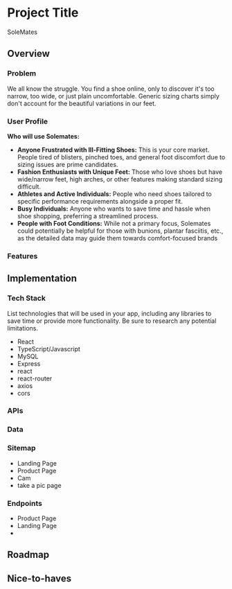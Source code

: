
# Project Title

SoleMates

## Overview



### Problem

We all know the struggle. You find a shoe online, only to discover it's too narrow, too wide, or just
plain uncomfortable. Generic sizing charts simply don't account for the beautiful variations in our
feet.

### User Profile


**Who will use Solemates:**

-   **Anyone Frustrated with Ill-Fitting Shoes:**  This is your core market. People tired of blisters, pinched toes, and general foot discomfort due to sizing issues are prime candidates.
-   **Fashion Enthusiasts with Unique Feet:**  Those who love shoes but have wide/narrow feet, high arches, or other features making standard sizing difficult.
-   **Athletes and Active Individuals:**  People who need shoes tailored to specific performance requirements alongside a proper fit.
-   **Busy Individuals:**  Anyone who wants to save time and hassle when shoe shopping, preferring a streamlined process.
-   **People with Foot Conditions:**  While not a primary focus, Solemates could potentially be helpful for those with bunions, plantar fasciitis, etc., as the detailed data may guide them towards comfort-focused brands


### Features



## Implementation



### Tech Stack


List technologies that will be used in your app, including any libraries to save time or provide more functionality. Be sure to research any potential limitations.

-   React
-   TypeScript/Javascript
-   MySQL
-   Express
-   react
-   react-router
-   axios
- cors

### APIs

### Data

### Sitemap

-   Landing Page
-   Product Page
-   Cam
-   take a pic page

### Endpoints

- Product Page
- Landing Page
- 

## Roadmap


## Nice-to-haves

